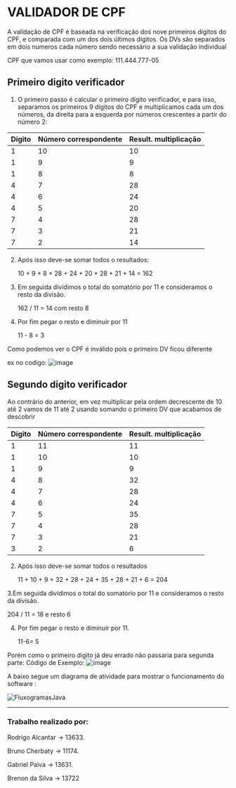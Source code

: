 # VALIDADOR DE CPF 

A validação de CPF é baseada na verificação dos nove primeiros dígitos do CPF, e comparada com um dos dois últimos dígitos. Os DVs são separados em dois numeros cada número sendo necessário a sua validação individual 

CPF que vamos usar como exemplo: 111.444.777-05

## Primeiro digito verificador 
1. O primeiro passo é calcular o primeiro dígito verificador, e para isso, separamos os primeiros 9 dígitos do CPF e multiplicamos cada um dos números, da direita para a esquerda por números crescentes a partir do número 2:

| Dígito | Número correspondente | Result. multiplicação |
|--------|-----------------------|-----------------------|
| 1      | 10                    | 10                    |
| 1      | 9                     | 9                     |
| 1      | 8                     | 8                     |
| 4      | 7                     | 28                    |
| 4      | 6                     | 24                    |
| 4      | 5                     | 20                    |
| 7      | 4                     | 28                    |
| 7      | 3                     | 21                    |
| 7      | 2                     | 14                    |

2. Após isso deve-se somar todos o resultados:
   
   10 + 9 + 8 + 28 + 24 + 20 + 28 + 21 + 14 = 162    

3. Em seguida dividimos o total do somatório por 11 e consideramos o resto da divisão.

   162 / 11  =    14  com resto 8 

4. Por fim pegar o resto e diminuir por 11

   11 - 8 = 3

Como podemos ver o CPF é inválido pois o primeiro DV ficou diferente 

ex no codigo:
![image](https://github.com/rodrigoinaldo/Work_validadeCPF/assets/97739673/931db223-6276-4af8-ab7e-d24633c1f60a)

## Segundo digito verificador 
Ao contrário do anterior, em vez multiplicar pela ordem decrescente de 10 até 2 vamos de 11 até 2 usando somando o primeiro DV que acabamos de descobrir

| Dígito | Número correspondente | Result. multiplicação |
|--------|-----------------------|-----------------------|
| 1      | 11                    | 11                    |
| 1      | 10                    | 10                    |
| 1      | 9                     | 9                     |
| 4      | 8                     | 32                    |
| 4      | 7                     | 28                    |
| 4      | 6                     | 24                    |
| 7      | 5                     | 35                    |
| 7      | 4                     | 28                    |
| 7      | 3                     | 21                    |
| 3      | 2                     | 6                     |

2. Após isso deve-se somar todos o resultados
   
   11 + 10 + 9 + 32 + 28 + 24 + 35 + 28 + 21 + 6 = 204

3.Em seguida dividimos o total do somatório por 11 e consideramos o resto da divisão.

  204 / 11  =  18  e  resto 6
  
4. Por fim pegar o resto e diminuir por 11.

   11-6= 5

Porém como o primeiro digito já deu errado não passaria para segunda parte:
Código de Exemplo:
![image](https://github.com/rodrigoinaldo/Work_validadeCPF/assets/97739673/9b971369-fbad-4f4a-84db-552acaa0185b)

A baixo segue um diagrama de atividade para mostrar o funcionamento do software :

![FluxogramasJava](https://github.com/rodrigoinaldo/Work_validadeCPF/assets/97739673/6d65f83a-e7c0-4c22-a222-f96d64a400cc)

--------------------------------
### Trabalho realizado por:
Rodrigo Alcantar -> 13633.

Bruno Cherbaty -> 11174.

Gabriel Paiva -> 13631.

Brenon da Silva -> 13722


